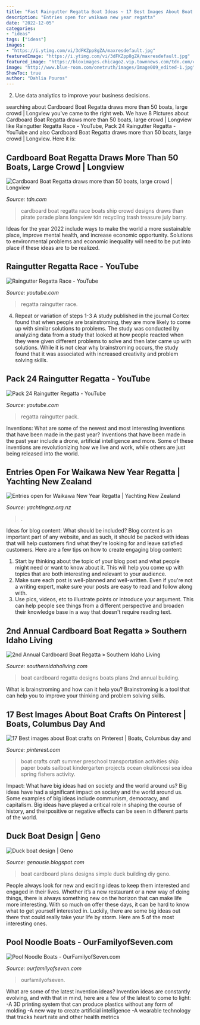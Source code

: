 ```yaml
---
title: "Fast Raingutter Regatta Boat Ideas ~ 17 Best Images About Boat Crafts On Pinterest"
description: "Entries open for waikawa new year regatta"
date: "2022-12-05"
categories:
- "ideas"
tags: ["ideas"]
images:
- "https://i.ytimg.com/vi/3dFKZpp8gZA/maxresdefault.jpg"
featuredImage: "https://i.ytimg.com/vi/3dFKZpp8gZA/maxresdefault.jpg"
featured_image: "https://bloximages.chicago2.vip.townnews.com/tdn.com/content/tncms/assets/v3/editorial/e/32/e32fac0a-8732-11df-92df-001cc4c002e0/4c3025e8bc103.image.jpg"
image: "http://www.blue-room.com/onetruth/images/Image009_edited-1.jpg"
ShowToc: true
author: "Dahlia Pouros"
---
```



2. Use data analytics to improve your business decisions.

	

		
searching about Cardboard Boat Regatta draws more than 50 boats, large crowd | Longview you've came to the right web. We have 8 Pictures about Cardboard Boat Regatta draws more than 50 boats, large crowd | Longview like Raingutter Regatta Race - YouTube, Pack 24 Raingutter Regatta - YouTube and also Cardboard Boat Regatta draws more than 50 boats, large crowd | Longview. Here it is:
		
    
## Cardboard Boat Regatta Draws More Than 50 Boats, Large Crowd | Longview

<img loading=lazy src="https://bloximages.chicago2.vip.townnews.com/tdn.com/content/tncms/assets/v3/editorial/e/32/e32fac0a-8732-11df-92df-001cc4c002e0/4c3025e8bc103.image.jpg" onerror="this.onerror=null;this.src='https://tse4.mm.bing.net/th?id=OIP.Bf-jhT-aMgumGtriVZ59qQHaFT&amp;pid=15.1';" alt="Cardboard Boat Regatta draws more than 50 boats, large crowd | Longview">

_Source: tdn.com_

>cardboard boat regatta race boats ship crowd designs draws than pirate parade plans longview tdn recycling trash treasure july barry. 

	

Ideas for the year 2022 include ways to make the world a more sustainable place, improve mental health, and increase economic opportunity. Solutions to environmental problems and economic inequality will need to be put into place if these ideas are to be realized.

    
## Raingutter Regatta Race - YouTube

<img loading=lazy src="https://i.ytimg.com/vi/3dFKZpp8gZA/maxresdefault.jpg" onerror="this.onerror=null;this.src='https://tse4.mm.bing.net/th?id=OIP.BIpf__SCTSe8-eK-RuKeUAHaEK&amp;pid=15.1';" alt="Raingutter Regatta Race - YouTube">

_Source: youtube.com_

>regatta raingutter race. 

	

4. Repeat or variation of steps 1-3
A study published in the journal Cortex found that when people are brainstroming, they are more likely to come up with similar solutions to problems. The study was conducted by analyzing data from a study that looked at how people reacted when they were given different problems to solve and then later came up with solutions. While it is not clear why brainstroming occurs, the study found that it was associated with increased creativity and problem solving skills.

    
## Pack 24 Raingutter Regatta - YouTube

<img loading=lazy src="https://i.ytimg.com/vi/wggd8-eHVg8/maxresdefault.jpg" onerror="this.onerror=null;this.src='https://tse2.mm.bing.net/th?id=OIP.HSX5P058gjbZsWlXSXmFBgHaEK&amp;pid=15.1';" alt="Pack 24 Raingutter Regatta - YouTube">

_Source: youtube.com_

>regatta raingutter pack. 

	

Inventions: What are some of the newest and most interesting inventions that have been made in the past year?
Inventions that have been made in the past year include a drone, artificial intelligence and more. Some of these inventions are revolutionizing how we live and work, while others are just being released into the world.

    
## Entries Open For Waikawa New Year Regatta | Yachting New Zealand

<img loading=lazy src="https://www.yachtingnz.org.nz/sites/default/files/styles/social_media/public/2018-11/NYregatta.jpg?itok=3mZ2I-Rn" onerror="this.onerror=null;this.src='https://tse4.mm.bing.net/th?id=OIP.g25CYBPrPd9J_bL4bzecvgHaE8&amp;pid=15.1';" alt="Entries open for Waikawa New Year Regatta | Yachting New Zealand">

_Source: yachtingnz.org.nz_

>. 

	

Ideas for blog content: What should be included?
Blog content is an important part of any website, and as such, it should be packed with ideas that will help customers find what they're looking for and leave satisfied customers. Here are a few tips on how to create engaging blog content:
1. Start by thinking about the topic of your blog post and what people might need or want to know about it. This will help you come up with topics that are both interesting and relevant to your audience. 
2. Make sure each post is well-planned and well-written. Even if you're not a writing expert, make sure your posts are easy to read and follow along with. 
3. Use pics, videos, etc to illustrate points or introduce your argument. This can help people see things from a different perspective and broaden their knowledge base in a way that doesn't require reading text. 

    
## 2nd Annual Cardboard Boat Regatta » Southern Idaho Living

<img loading=lazy src="http://southernidaholiving.com/wp-content/uploads/2011/08/twin_falls_cardboard_boat_regatta_9305.jpg" onerror="this.onerror=null;this.src='https://tse1.mm.bing.net/th?id=OIP.bgT2PMtex4y5S1L2EtczAAHaE8&amp;pid=15.1';" alt="2nd Annual Cardboard Boat Regatta » Southern Idaho Living">

_Source: southernidaholiving.com_

>boat cardboard regatta designs boats plans 2nd annual building. 

	

What is brainstroming and how can it help you?
Brainstroming is a tool that can help you to improve your thinking and problem solving skills.

    
## 17 Best Images About Boat Crafts On Pinterest | Boats, Columbus Day And

<img loading=lazy src="https://s-media-cache-ak0.pinimg.com/736x/57/0b/5a/570b5af14a1de846331ad0ccaa94e80a.jpg" onerror="this.onerror=null;this.src='https://tse4.mm.bing.net/th?id=OIP.4omcdmVdMq2cWiCAckv-BwHaJ4&amp;pid=15.1';" alt="17 Best images about Boat crafts on Pinterest | Boats, Columbus day and">

_Source: pinterest.com_

>boat crafts craft summer preschool transportation activities ship paper boats sailboat kindergarten projects ocean okulöncesi sea idea spring fishers activity. 

	

Impact: What have big ideas had on society and the world around us?
Big ideas have had a significant impact on society and the world around us. Some examples of big ideas include communism, democracy, and capitalism. Big ideas have played a critical role in shaping the course of history, and theirpositive or negative effects can be seen in different parts of the world.

    
## Duck Boat Design | Geno

<img loading=lazy src="http://www.blue-room.com/onetruth/images/Image009_edited-1.jpg" onerror="this.onerror=null;this.src='https://tse1.mm.bing.net/th?id=OIP.YBtPJMqwKeYs45v245ihGwAAAA&amp;pid=15.1';" alt="Duck boat design | Geno">

_Source: genousie.blogspot.com_

>boat cardboard plans designs simple duck building diy geno. 

	

People always look for new and exciting ideas to keep them interested and engaged in their lives. Whether it’s a new restaurant or a new way of doing things, there is always something new on the horizon that can make life more interesting. With so much on offer these days, it can be hard to know what to get yourself interested in. Luckily, there are some big ideas out there that could really take your life by storm. Here are 5 of the most interesting ones.

    
## Pool Noodle Boats - OurFamilyofSeven.com

<img loading=lazy src="https://ourfamilyofseven.com/wp-content/uploads/2015/03/14.jpg" onerror="this.onerror=null;this.src='https://tse3.mm.bing.net/th?id=OIP.Pt3Xs7oupSkCRNtiE-qE6AHaLH&amp;pid=15.1';" alt="Pool Noodle Boats - OurFamilyofSeven.com">

_Source: ourfamilyofseven.com_

>ourfamilyofseven. 

	

What are some of the latest invention ideas?
Invention ideas are constantly evolving, and with that in mind, here are a few of the latest to come to light: 
-A 3D printing system that can produce plastics without any form of molding 
-A new way to create artificial intelligence 
-A wearable technology that tracks heart rate and other health metrics

